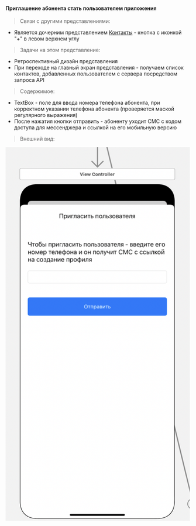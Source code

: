 #### Приглашение абонента стать пользователем приложения

> Связи с другими представлениями:
* Является дочерним представлением [Контакты](/main.md) - кнопка с иконкой "+" в левом верхнем углу

> Задачи на этом представление:
* Ретроспективный дизайн представления
* При переходе на главный экран представления - получаем список контактов, 
добавленных пользователем с сервера посредством запроса API

> Содержимое:
* TextBox - поле для ввода номера телефона абонента,
при корректном указании телефона абонента (проверяется маской регулярного выражения)
* После нажатия кнопки отправить - абоненту уходит СМС с кодом доступа для мессенджера и ссылкой на его мобильную версию

> Внешний вид:  

![Представление поиска пользователя](../../imgs/contacts_invite.png)

